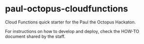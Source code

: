 # paul-octopus-cloudfunctions
Cloud Functions quick starter for the Paul the Octopus Hackaton.

For instructions on how to develop and deploy, check the HOW-TO document shared by the staff.
